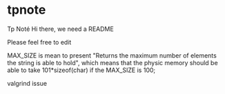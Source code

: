 # tpnote
Tp Noté
Hi there, we need a README

Please feel free to edit


MAX_SIZE is mean to present "Returns the maximum number of elements the string is able to hold", which means that the physic memory should be able to take 101*sizeof(char) if the MAX_SIZE is 100;


valgrind issue
